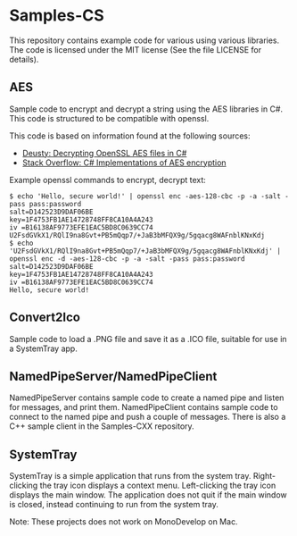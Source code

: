 Samples-CS
==========

This repository contains example code for various using various libraries. The code is licensed under the MIT license (See the file LICENSE for details).

AES
---

Sample code to encrypt and decrypt a string using the AES libraries in C#. This code is structured to be compatible with openssl.

This code is based on information found at the following sources:

* [Deusty: Decrypting OpenSSL AES files in C#](http://deusty.blogspot.com/2009/04/decrypting-openssl-aes-files-in-c.html)
* [Stack Overflow: C# Implementations of AES encryption](http://stackoverflow.com/questions/273452/c-implementations-of-aes-encryption)

Example openssl commands to encrypt, decrypt text:

	$ echo 'Hello, secure world!' | openssl enc -aes-128-cbc -p -a -salt -pass pass:password
	salt=D142523D9DAF06BE
	key=1F4753FB1AE14728748FF8CA10A4A243
	iv =B16138AF9773EFE1EAC5BD8C0639CC74
	U2FsdGVkX1/RQlI9na8Gvt+PB5mQqp7/+JaB3bMFQX9g/5gqacg8WAFnblKNxKdj
	$ echo 'U2FsdGVkX1/RQlI9na8Gvt+PB5mQqp7/+JaB3bMFQX9g/5gqacg8WAFnblKNxKdj' | openssl enc -d -aes-128-cbc -p -a -salt -pass pass:password
	salt=D142523D9DAF06BE
	key=1F4753FB1AE14728748FF8CA10A4A243
	iv =B16138AF9773EFE1EAC5BD8C0639CC74
	Hello, secure world!

Convert2Ico
-----------

Sample code to load a .PNG file and save it as a .ICO file, suitable for use in a SystemTray app.

NamedPipeServer/NamedPipeClient
-------------------------------

NamedPipeServer contains sample code to create a named pipe and listen for messages, and print them. NamedPipeClient contains sample code to connect to the named pipe and push a couple of messages. There is also a C++ sample client in the Samples-CXX repository.

SystemTray
----------

SystemTray is a simple application that runs from the system tray. Right-clicking the tray icon displays a context menu. Left-clicking the tray icon displays the main window. The application does not quit if the main window is closed, instead continuing to run from the system tray.

Note: These projects does not work on MonoDevelop on Mac.